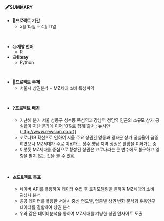 #### 🖋SUMMARY

- 📅<B>프로젝트 기간</B>
  - 3월 15일 ~ 4월 11일

</br>
 
- 😃<B>개발 언어</B>
  - R
- 😃<B>libray</B>
  - Python

</br>

- 🏬<B>프로젝트 주제</B> 
  - 서울시 상권분석 + MZ세대 소비 특성파악

</br>

- ❓<B>프로젝트 배경</B>
 
  - 지난해 분기 서울 성동구 성수동 뚝섬역과 강남역 청담역 인근의 소규모 상가 공실률이 지난 분기에 이어 '0%로 집계[출처 : 뉴시안(http://www.newsian.co.kr)]
  - 코로나19 확산으로 인하여 서울 주요 상권인 명동과 광화문 상가 공실율이 급증하였으나 MZ세대가 주로 이용하는 성수,청담 지역 상권은 활황을 이어가는 중
  - 이렇듯 MZ세대를 중심으로 형성된 상권은 코로나라는 큰 변수에도 불구하고 영향을 받지 않는 것을 볼 수 있음.

</br>

- ⛳<B>프로젝트 목표</B>
 
  - 네이버 API를 활용하여 데이터 수집 후 토픽모델링을 통하여 MZ세대의 소비 관심사 분석
  - 공공 데이터를 활용한 서울시 중심 연도별, 업종별 상권 변화 분석과 유동인구 데이터를 결합하여 상권 분석
  - 위와 같은 데이터분석을 통하여 MZ세대를 겨냥한 상권 인사이트 도출

</br>
